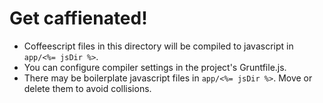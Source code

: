 # Get caffienated!

- Coffeescript files in this directory will be compiled to javascript in `app/<%= jsDir %>`. 
- You can configure compiler settings in the project's Gruntfile.js.
- There may be boilerplate javascript files in `app/<%= jsDir %>`. Move or delete them to avoid collisions.